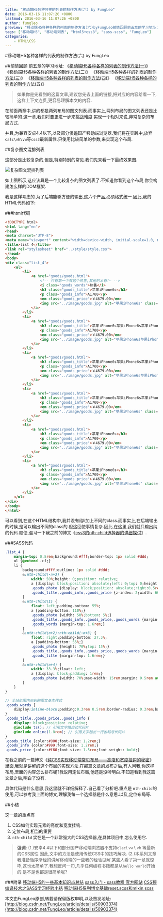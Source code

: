 ```yaml
---
title: "移动端H5各种各样的列表的制作方法(六) by FungLeo"
date: 2016-03-16 11:07:26 +0800
lastmod: 2016-03-16 11:07:26 +0800
author: fungleo
preview: "移动端H5各种各样的列表的制作方法(六)byFungLeo前情回顾前五章的学习地址:《移动端H5各种各样的列表的制作方法(一)》《移动端H5各种各样的列表的制作方法(二)》《移动端H5各种各样的列表的制作方法(三)》《移动端H5各种各样的列表的制作方法(四)》《移动端H5各种各样的列表的制作方法(五)》如果你是先看到的这篇文章,建议您先去上面的链接,把对应的内容给看一下"
tags: ["移动端H5", "移动端列表", "html5+css3", "sass-scss", "FungLeo"]
categories:
    - HTML\CSS
---
```


#移动端H5各种各样的列表的制作方法(六) by FungLeo

##前情回顾
前五章的学习地址:
《[移动端H5各种各样的列表的制作方法(一)](http://blog.csdn.net/fungleo/article/details/50886680)》
《[移动端H5各种各样的列表的制作方法(二)](http://blog.csdn.net/FungLeo/article/details/50887529)》
《[移动端H5各种各样的列表的制作方法(三)](http://blog.csdn.net/FungLeo/article/details/50888014)》
《[移动端H5各种各样的列表的制作方法(四)](http://blog.csdn.net/fungleo/article/details/50894602)》
《[移动端H5各种各样的列表的制作方法(五)](http://blog.csdn.net/fungleo/article/details/50902689)》

>如果你是先看到的这篇文章,建议您先去上面的链接,把对应的内容给看一下,这样上下文连贯,更容易理解本文的内容.

在前面两章中,讲的都是两列布局的图文列表.而事实上,两列布局的图文列表还是比较简单的.这一章,我们将要更进一步来挑战难度.实现一个相对来说,非常复杂的布局方式.

并且,为兼容安卓4.4以下,以及部分傻逼国产移动端浏览器.我们将在实践中,放弃`calc\vh\vw`等`css3`最新属性.只使用比较简单的参数,来实现这个布局.

##复杂图文混排列表

这部分是比较复杂的,但是,特别特别的常见.我们先来看一下最终效果图.

![复杂图文混排列表](http://ww2.sinaimg.cn/large/459e195ajw1f1yio2trh0j209o0cvq4y.jpg)

如上图所示,这应该算是一个比较复杂的图文列表了.不知道你看到这个布局,你会构建怎么样的DOM框架.

我是这样考虑的.为了后端能够方便的输出,这六个产品,必须格式统一.因此,我的HTML代码如下:

###html代码
```html
<!DOCTYPE html>
<html lang="en">
<head>
<meta charset="UTF-8">
<meta name="viewport" content="width=device-width, initial-scale=1.0, maximum-scale=1.0, user-scalable=0" />
<title>list 4</title>
<link rel="stylesheet" href="../style/style.css">
</head>
<body>
<div class="list_4">
	<ul>
		<li>
			<a href="goods/goods.html">
				<!-- 只有第一个有这个热售,其他的木有!~ -->
				<i class="goods_words">热售</i>
				<h3 class="goods_title">苹果iPhone6s</h3>
				<p class="goods_info">A1700</p>
				<em class="goods_price">￥4679.00</em>
				<img src="../image/goods.jpg" alt="苹果iPhone6s" class="goods_photo">
			</a>
		</li>
		<li>
			<a href="goods/goods.html">
				<h3 class="goods_title">苹果iPhone6s苹果iPhone6s苹果iPhone6s苹果iPhone6s</h3>
				<p class="goods_info">A1700</p>
				<em class="goods_price">￥4679.00</em>
				<img src="../image/goods.jpg" alt="苹果iPhone6s苹果iPhone6s苹果iPhone6s苹果iPhone6s" class="goods_photo">
			</a>
		</li>
		<li>
			<a href="goods/goods.html">
				<h3 class="goods_title">苹果iPhone6s苹果iPhone6s苹果iPhone6s苹果iPhone6s</h3>
				<p class="goods_info">A1700</p>
				<em class="goods_price">￥4679.00</em>
				<img src="../image/goods.jpg" alt="苹果iPhone6s苹果iPhone6s苹果iPhone6s苹果iPhone6s" class="goods_photo">
			</a>
		</li>
		<li>
			<a href="goods/goods.html">
				<h3 class="goods_title">苹果iPhone6s苹果iPhone6s苹果iPhone6s苹果iPhone6s</h3>
				<p class="goods_info">A1700</p>
				<em class="goods_price">￥4679.00</em>
				<img src="../image/goods.jpg" alt="苹果iPhone6s" class="goods_photo">
			</a>
		</li>
		<li>
			<a href="goods/goods.html">
				<h3 class="goods_title">苹果iPhone6s</h3>
				<p class="goods_info">A1700</p>
				<em class="goods_price">￥4679.00</em>
				<img src="../image/goods.jpg" alt="苹果iPhone6s" class="goods_photo">
			</a>
		</li>
		<li>
			<a href="goods/goods.html">
				<h3 class="goods_title">苹果iPhone6s</h3>
				<p class="goods_info">A1700</p>
				<em class="goods_price">￥4679.00</em>
				<img src="../image/goods.jpg" alt="苹果iPhone6s" class="goods_photo">
			</a>
		</li>
	</ul>
</div>
</body>
</html>
```

可以看到,在这个HTML结构中,我并没有给li加上不同的class.而事实上,在后端输出的时候,是可以输出不同的class的.但这回使事情复杂.因此,在这里,我们就只输出纯的代码.顺便,温习一下我之前的博文《[css3的nth-child选择器的详细探讨](http://blog.csdn.net/fungleo/article/details/50813881)》.

###SASS代码

```sass
.list_4 {
	margin-top: 0.8rem;background:#fff;border-top: 1px solid #ddd;
	ul {@extend .cf;}
	li {
		background:#fff;outline: 1px solid #ddd;
		&:nth-child(-n+3) {
			width: 50%;height: 0;position: relative;
			a {display: block;position: absolute;left: 0;top: 0;height: 0;width: 100%;}
			.goods_photo {display: block;position: absolute;right:0.5rem;}
			.goods_title,.goods_info,.goods_price {z-index: 2;width: 60%;}
		}
		&:nth-child(1) {
			float: left;padding-bottom: 55%;
			a {padding-bottom: 110%;}
			.goods_photo {width: 50%;bottom: 5%;}
			.goods_title,.goods_info,.goods_price,.goods_words {margin-left: 1.6rem;}
			.goods_words {margin-top: 1.6rem;}
		}
		&:nth-child(n+2):nth-child(-n+3) {
			float: right;padding-bottom: 27.5%;
			a {padding-bottom: 55%;}
			.goods_photo {height: 70%;top: 15%;}
			.goods_title,.goods_info,.goods_price,.goods_words {margin-left: 1.2rem;}
			.goods_title {margin-top: 1.6rem;}
		}
		&:nth-child(n+4) {
			width: 33.3%;float: left;
			a {display: block;padding: 1rem;}
			.goods_photo {width: 70%;max-width: 15rem;margin: 0.5rem auto 0;display: block;}
		}
	}
}

// 全站范围内用到的图文基本样式
.goods_words {
	display:inline-block;padding:0.3rem 0.5rem;border-radius: 0.3rem;background:#f60;color:#fff;font-size: 1.2rem;margin-bottom: 0.5rem;
}
.goods_title,.goods_price,.goods_info {
	display: block;position: relative;
	@include ts(); // 引用文字描白边代码片
	@include online(1.8rem); // 引用文字超出一行省略号代码片
}
.goods_title {color:#000;font-size: 1.2rem;}
.goods_info {color:#999;font-size: 1.2rem;}
.goods_price {color:#f60;font-size: 1.5rem;font-weight: bold;}
```

在我之前的一篇博文《[纯CSS实现移动端常见布局——高度和宽度挂钩的秘密](http://blog.csdn.net/fungleo/article/details/50811589)》里面,我就是讲解的这个布局的实现方法.在那篇文章的发布之后,有人问我,你这样布局,里面的内容怎么排布呢?我说用定位布局,他还是没听明白.不知道看到我这篇文章之后,明白了没有.

具体代码是什么意思,我这里就不详细解释了.自己看了分析吧.重点是 `nth-child`的使用,可以参考我上面的博文,理解我每一个选择器是什么意思.以及,定位布局等.

##小结

这一章的重点有

1. CSS如何实现元素的高度和宽度挂钩.
2. 定位布局,相当的重要
3. `nth-child` 实在是一个非常强大的CSS选择器,在具体项目中,怎么使用它.

> **强调**:
> (1.)安卓4.4以下和部分国产移动端浏览器不支持`clac`\ `vw` \ `vh` 等最新的CSS属性.因此,文中的方法是使用传统CSS中的技巧解决.
> (2.)本系列文章我准备循序渐经的讲解移动端的一些我的经验见解.某些人看了第一章就惊呼,这也太简单了.我想反问一句,几乎任何编程书籍都是从`hello world`开始的.是不是也都是很简单呢?

###附录
[移动端H5的一些基本知识点总结](http://blog.csdn.net/fungleo/article/details/50811739)
[sass入门 - sass教程 官方网站](http://www.w3cplus.com/sassguide/)
[CSS预编译技术之SASS学习经验小结](http://blog.csdn.net/fungleo/article/details/50851192)
[移动端H5系列博文基础reset.scss和mixin.scss](http://blog.csdn.net/fungleo/article/details/50877720)

本文由FungLeo原创,转载请保留版权申明,以及首发地址: [http://blog.csdn.net/FungLeo/article/details/50903374](http://blog.csdn.net/FungLeo/article/details/50903374)